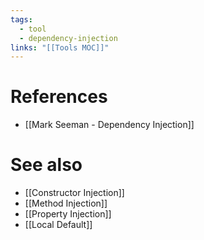 ```yaml
---
tags:
  - tool
  - dependency-injection
links: "[[Tools MOC]]"
---
```

# References

- [[Mark Seeman - Dependency Injection]]

# See also

- [[Constructor Injection]]
- [[Method Injection]]
- [[Property Injection]]
- [[Local Default]]
